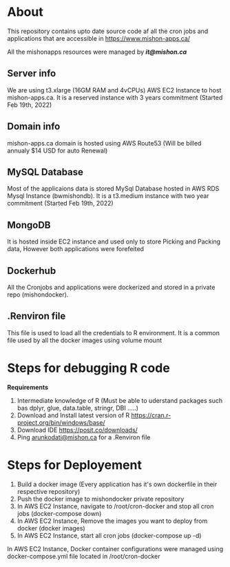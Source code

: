 # About
This repository contains upto date source code af all the cron jobs and applications that are accessible in https://www.mishon-apps.ca/

All the mishonapps resources were managed by **_it@mishon.ca_**

## Server info
We are using t3.xlarge (16GM RAM and 4vCPUs) AWS EC2 Instance to host mishon-apps.ca. It is a reserved instance with 3 years commitment (Started Feb 19th, 2022)

## Domain info
mishon-apps.ca domain is hosted using AWS Route53 (Will be billed annualy $14 USD for auto Renewal)

## MySQL Database
Most of the applicaions data is stored MySql Database hosted in AWS RDS Mysql Instance (bwmishondb). It is a t3.medium instance with two year commitment (Started Feb 19th, 2022)

## MongoDB
It is hosted inside EC2 instance and used only to store Picking and Packing data, However both applications were forefeited

## Dockerhub
All the Cronjobs and applications were dockerized and stored in a private repo (mishondocker).

## .Renviron file
This file is used to load all the credentials to R environment. It is a common file used by all the docker images using volume mount

# Steps for debugging R code

**Requirements**

1) Intermediate knowledge of R (Must be able to uderstand packages such bas dplyr, glue, data.table, stringr, DBI .....)
2) Download and Install latest version of R https://cran.r-project.org/bin/windows/base/
3) Download IDE https://posit.co/downloads/
4) Ping arunkodati@mishon.ca for a .Renviron file

# Steps for Deployement 

1) Build a docker image (Every application has it's own dockerfile in their respective repository)
2) Push the docker image to mishondocker private repository
3) In AWS EC2 Instance, navigate to /root/cron-docker and stop all cron jobs (docker-compose down)
4) In AWS EC2 Instance, Remove the images you want to deploy from docker (docker images)
5) In AWS EC2 Instance, start all cron jobs (docker-compose up -d)

In AWS EC2 Instance, Docker container configurations were managed using docker-compose.yml file located in /root/cron-docker

